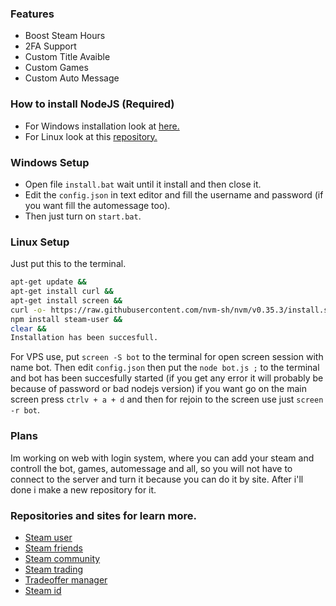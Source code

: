 ### Features
- Boost Steam Hours
- 2FA Support 
- Custom Title Avaible 
- Custom Games
- Custom Auto Message 

### How to install NodeJS (Required)
- For Windows installation look at [here.](https://nodejs.org/en/download/)
- For Linux look at this [repository.](https://github.com/nvm-sh/nvm)

### Windows Setup
- Open file `install.bat` wait until it install and then close it.
- Edit the `config.json` in text editor and fill the username and password (if you want fill the automessage too).
- Then just turn on `start.bat`.

### Linux Setup
Just put this to the terminal.
```bash
apt-get update && 
apt-get install curl && 
apt-get install screen &&
curl -o- https://raw.githubusercontent.com/nvm-sh/nvm/v0.35.3/install.sh | bash &&
npm install steam-user &&
clear && 
Installation has been succesfull.
```
For VPS use, put `screen -S bot` to the terminal for open screen session with name bot. Then edit `config.json` then put the `node bot.js ;` to the terminal and bot has been succesfully started (if you get any error it will probably be because of password or bad nodejs version) if you want go on the main screen press `ctrlv + a + d` and then for rejoin to the screen use just `screen -r bot`.

### Plans
Im working on web with login system, where you can add your steam and controll the bot, games, automessage and all, so you will not have to connect to the server and turn it because you can do it by site. After i'll done i make a new repository for it.

### Repositories and sites for learn more.
- [Steam user](https://www.npmjs.com/package/steam-user)
- [Steam friends](https://github.com/seishun/node-steam/tree/master/lib/handlers/friends)
- [Steam community](https://github.com/DoctorMcKay/node-steamcommunity/wiki/SteamCommunity)
- [Steam trading](https://github.com/seishun/node-steam/tree/master/lib/handlers/trading)
- [Tradeoffer manager](https://github.com/DoctorMcKay/node-steam-tradeoffer-manager/wiki/TradeOfferManager)
- [Steam id](https://www.npmjs.com/package/steamid)

